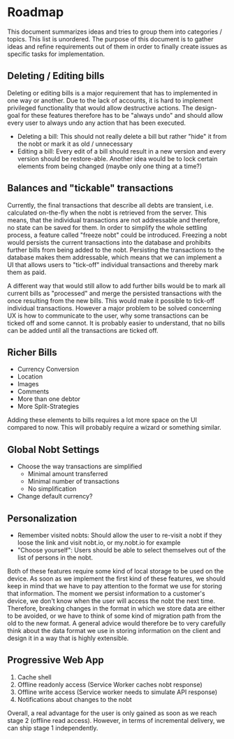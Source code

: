 # Roadmap

This document summarizes ideas and tries to group them into categories / topics. This list is unordered.
The purpose of this document is to gather ideas and refine requirements out of them in order to finally create issues as specific tasks for implementation.

## Deleting / Editing bills

Deleting or editing bills is a major requirement that has to implemented in one way or another. Due to the lack of accounts, it is hard to implement privileged functionality that would allow destructive actions. The design-goal for these features therefore has to be "always undo" and should allow every user to always undo any action that has been executed.

- Deleting a bill: This should not really delete a bill but rather "hide" it from the nobt or mark it as old / unnecessary
- Editing a bill: Every edit of a bill should result in a new version and every version should be restore-able. Another idea would be to lock certain elements from being changed (maybe only one thing at a time?)

## Balances and "tickable" transactions

Currently, the final transactions that describe all debts are transient, i.e. calculated on-the-fly when the nobt is retrieved from the server. This means, that the individual transactions are not addressable and therefore, no state can be saved for them. In order to simplify the whole settling process, a feature called "freeze nobt" could be introduced. Freezing a nobt would persists the current transactions into the database and prohibits further bills from being added to the nobt. Persisting the transactions to the database makes them addressable, which means that we can implement a UI that allows users to "tick-off" individual transactions and thereby mark them as paid.

A different way that would still allow to add further bills would be to mark all current bills as "processed" and merge the persisted transactions with the once resulting from the new bills. This would make it possible to tick-off individual transactions. However a major problem to be solved concerning UX is how to communicate to the user, why some transactions can be ticked off and some cannot. It is probably easier to understand, that no bills can be added until all the transactions are ticked off.

## Richer Bills

- Currency Conversion
- Location
- Images
- Comments
- More than one debtor
- More Split-Strategies

Adding these elements to bills requires a lot more space on the UI compared to now. This will probably require a wizard or something similar.

## Global Nobt Settings

- Choose the way transactions are simplified
  - Minimal amount transferred
  - Minimal number of transactions
  - No simplification
- Change default currency?

## Personalization

- Remember visited nobts: Should allow the user to re-visit a nobt if they loose the link and visit nobt.io, or my.nobt.io for example
- "Choose yourself": Users should be able to select themselves out of the list of persons in the nobt.

Both of these features require some kind of local storage to be used on the device. As soon as we implement the first kind of these features, we should keep in mind that we have to pay attention to the format we use for storing that information. The moment we persist information to a customer's device, we don't know when the user will access the nobt the next time. Therefore, breaking changes in the format in which we store data are either to be avoided, or we have to think of some kind of migration path from the old to the new format. A general advice would therefore be to very carefully think about the data format we use in storing information on the client and design it in a way that is highly extensible.

## Progressive Web App

1. Cache shell
2. Offline readonly access (Service Worker caches nobt response)
3. Offline write access (Service worker needs to simulate API response)
4. Notifications about changes to the nobt

Overall, a real advantage for the user is only gained as soon as we reach stage 2 (offline read access). However, in terms of incremental delivery, we can ship stage 1 independently.
